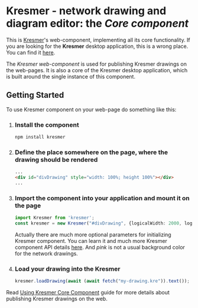 # Kresmer - network drawing and diagram editor: the *Core component*

This is [Kresmer][1]'s web-component, implementing all its core functionality.
If you are looking for the **Kresmer** desktop application, this is a wrong place. You can find it [here][1].

The *Kresmer web-component* is used for publishing Kresmer drawings on the web-pages. It is also a core of
the Kresmer desktop application, which is built around the single instance of this component.

[1]: https://github.com/mpolk/kresmer

## Getting Started

To use Kresmer component on your web-page do something like this:

1. ### Install the component

    ```bash
    npm install kresmer
    ```

1. ### Define the place somewhere on the page, where the drawing should be rendered
    ```html
    ...
    <div id="divDrawing" style="width: 100%; height 100%"></div>
    ...
    ```

1. ### Import the component into your application and mount it on the page
    ```typescript
    import Kresmer from 'kresmer';
    const kresmer = new Kresmer("#divDrawing", {logicalWidth: 2000, logicalHeight: 1000, backgroundColor: pink});
    ```
    Actually there are much more optional parameters for initializing Kresmer component. You can learn it and much more 
    Kresmer component API details [here][2]. And 
    *pink* is not a usual background color for the network drawings.


1. ### Load your drawing into the Kresmer
    ```typescript
    kresmer.loadDrawing(await (await fetch("my-drawing.kre")).text());
    ```

Read [Using Kresmer Core Component][2] guide for more details about publishing Kresmer drawings on the web.

[2]: https://github.com/mpolk/kresmer/wiki/Using-Kresmer-Core-Component
